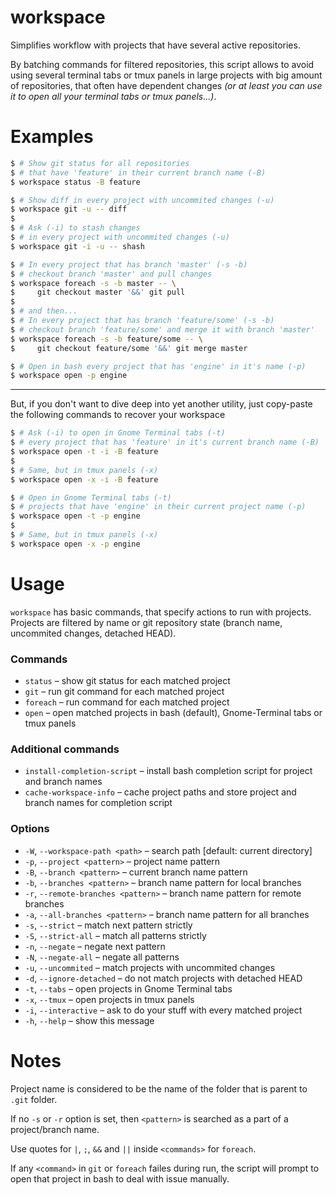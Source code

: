 # workspace

Simplifies workflow with projects that have several active repositories.

By batching commands for filtered repositories, this script allows to avoid using several terminal tabs or tmux panels in large projects with big amount of repositories, that often have dependent changes *(or at least you can use it to open all your terminal tabs or tmux panels...)*.



# Examples

```bash
$ # Show git status for all repositories
$ # that have 'feature' in their current branch name (-B)
$ workspace status -B feature
```

```bash
$ # Show diff in every project with uncommited changes (-u)
$ workspace git -u -- diff
$
$ # Ask (-i) to stash changes
$ # in every project with uncommited changes (-u)
$ workspace git -i -u -- shash
```

```bash
$ # In every project that has branch 'master' (-s -b)
$ # checkout branch 'master' and pull changes
$ workspace foreach -s -b master -- \
$     git checkout master '&&' git pull
$
$ # and then...
$ # In every project that has branch 'feature/some' (-s -b)
$ # checkout branch 'feature/some' and merge it with branch 'master'
$ workspace foreach -s -b feature/some -- \
$     git checkout feature/some '&&' git merge master
```

```bash
$ # Open in bash every project that has 'engine' in it's name (-p)
$ workspace open -p engine
```

---

But, if you don't want to dive deep into yet another utility, just copy-paste the following commands to recover your workspace

```bash
$ # Ask (-i) to open in Gnome Terminal tabs (-t)
$ # every project that has 'feature' in it's current branch name (-B)
$ workspace open -t -i -B feature
$
$ # Same, but in tmux panels (-x)
$ workspace open -x -i -B feature
```

```bash
$ # Open in Gnome Terminal tabs (-t)
$ # projects that have 'engine' in their current project name (-p)
$ workspace open -t -p engine
$
$ # Same, but in tmux panels (-x)
$ workspace open -x -p engine
```


# Usage

`workspace` has basic commands, that specify actions to run with projects. Projects are filtered by name or git repository state (branch name, uncommited changes, detached HEAD).

### Commands

* `status` – show git status for each matched project
* `git` – run git command for each matched project
* `foreach` – run command for each matched project
* `open` – open matched projects in bash (default), Gnome-Terminal tabs or tmux panels

### Additional commands

* `install-completion-script` – install bash completion script for project and branch names
* `cache-workspace-info` – cache project paths and store project and branch names for completion script



### Options

* `-W`, `--workspace-path <path>` – search path [default: current directory]
* `-p`, `--project <pattern>` – project name pattern
* `-B`, `--branch <pattern>` – current branch name pattern
* `-b`, `--branches <pattern>` – branch name pattern for local branches
* `-r`, `--remote-branches <pattern>` – branch name pattern for remote branches
* `-a`, `--all-branches <pattern>` – branch name pattern for all branches
* `-s`, `--strict` – match next pattern strictly
* `-S`, `--strict-all` – match all patterns strictly
* `-n`, `--negate` – negate next pattern
* `-N`, `--negate-all` – negate all patterns
* `-u`, `--uncommited` – match projects with uncommited changes
* `-d`, `--ignore-detached` – do not match projects with detached HEAD
* `-t`, `--tabs` – open projects in Gnome Terminal tabs
* `-x`, `--tmux` – open projects in tmux panels
* `-i`, `--interactive` – ask to do your stuff with every matched project
* `-h`, `--help` – show this message



# Notes

Project name is considered to be the name of the folder that is parent to `.git` folder.

If no `-s` or `-r` option is set, then `<pattern>` is searched as a part of a project/branch name.

Use quotes for `|`, `;`, `&&` and `||` inside `<commands>` for `foreach`.

If any `<command>` in `git` or `foreach` failes during run, the script will prompt to open that project in bash to deal with issue manually.
